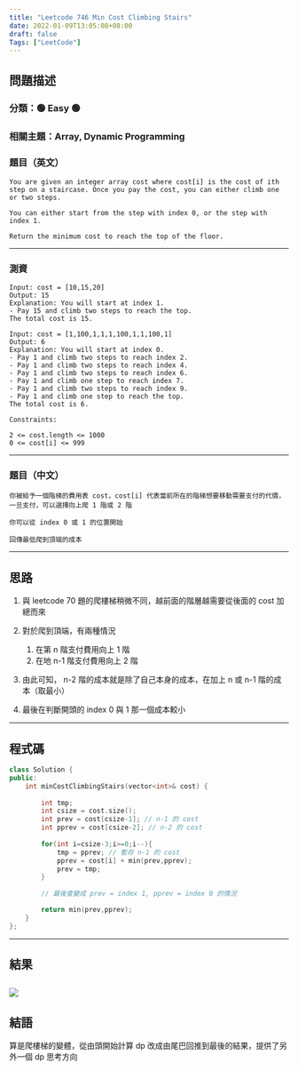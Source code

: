 ```yaml
---
title: "Leetcode 746 Min Cost Climbing Stairs"
date: 2022-01-09T13:05:08+08:00
draft: false
Tags: ["LeetCode"]
---
```



## 問題描述

### 分類：🟢 Easy 🟢

### 相關主題：Array, Dynamic Programming

### 題目（英文）

```
You are given an integer array cost where cost[i] is the cost of ith step on a staircase. Once you pay the cost, you can either climb one or two steps.

You can either start from the step with index 0, or the step with index 1.

Return the minimum cost to reach the top of the floor.
```

---

### 測資

```
Input: cost = [10,15,20]
Output: 15
Explanation: You will start at index 1.
- Pay 15 and climb two steps to reach the top.
The total cost is 15.

Input: cost = [1,100,1,1,1,100,1,1,100,1]
Output: 6
Explanation: You will start at index 0.
- Pay 1 and climb two steps to reach index 2.
- Pay 1 and climb two steps to reach index 4.
- Pay 1 and climb two steps to reach index 6.
- Pay 1 and climb one step to reach index 7.
- Pay 1 and climb two steps to reach index 9.
- Pay 1 and climb one step to reach the top.
The total cost is 6.

Constraints:

2 <= cost.length <= 1000
0 <= cost[i] <= 999
```

---

### 題目（中文）

```
你被給予一個階梯的費用表 cost，cost[i] 代表當前所在的階梯想要移動需要支付的代價，一旦支付，可以選擇向上爬 1 階或 2 階

你可以從 index 0 或 1 的位置開始

回傳最低爬到頂端的成本
```

---

## 思路

1. 與 leetcode 70 題的爬樓梯稍微不同，越前面的階層越需要從後面的 cost 加總而來

2. 對於爬到頂端，有兩種情況
   1. 在第 n 階支付費用向上 1 階
   2. 在地 n-1 階支付費用向上 2 階

3. 由此可知， n-2 階的成本就是除了自己本身的成本，在加上 n 或 n-1 階的成本（取最小）

4. 最後在判斷開頭的 index 0 與 1 那一個成本較小
---

## 程式碼

```c++
class Solution {
public:
    int minCostClimbingStairs(vector<int>& cost) {
        
        int tmp;
        int csize = cost.size();
        int prev = cost[csize-1]; // n-1 的 cost
        int pprev = cost[csize-2]; // n-2 的 cost
        
        for(int i=csize-3;i>=0;i--){
            tmp = pprev; // 暫存 n-1 的 cost
            pprev = cost[i] + min(prev,pprev);
            prev = tmp;
        }
        
        // 最後會變成 prev = index 1, pprev = index 0 的情況

        return min(prev,pprev);
    }
};
```

---

## 結果

![](https://i.imgur.com/S0noM03.png)
---

## 結語

算是爬樓梯的變體，從由頭開始計算 dp 改成由尾巴回推到最後的結果，提供了另外一個 dp 思考方向